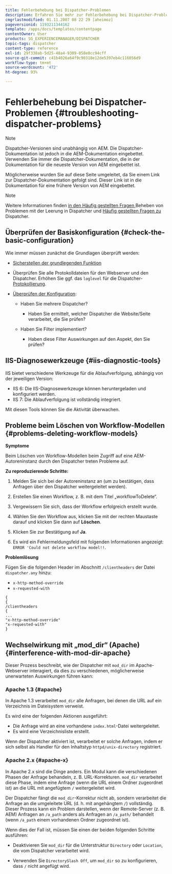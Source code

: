 ```yaml
---
title: Fehlerbehebung bei Dispatcher-Problemen
description: Erfahren Sie mehr zur Fehlerbehebung bei Dispatcher-Problemen.
cmgrlastmodified: 01.11.2007 08 22 29 [aheimoz]
pageversionid: 1193211344162
template: /apps/docs/templates/contentpage
contentOwner: User
products: SG_EXPERIENCEMANAGER/DISPATCHER
topic-tags: dispatcher
content-type: reference
exl-id: 29f338ab-5d25-48a4-9309-058e0cc94cff
source-git-commit: c41b4026a64f9c90318e12de5397eb4c116056d9
workflow-type: tm+mt
source-wordcount: '472'
ht-degree: 93%

---
```


# Fehlerbehebung bei Dispatcher-Problemen {#troubleshooting-dispatcher-problems}

>[!NOTE]
>
>Dispatcher-Versionen sind unabhängig von AEM. Die Dispatcher-Dokumentation ist jedoch in die AEM-Dokumentation eingebettet. Verwenden Sie immer die Dispatcher-Dokumentation, die in der Dokumentation für die neueste Version von AEM eingebettet ist.
>
>Möglicherweise wurden Sie auf diese Seite umgeleitet, da Sie einem Link zur Dispatcher-Dokumentation gefolgt sind. Dieser Link ist in die Dokumentation für eine frühere Version von AEM eingebettet.

>[!NOTE]
>
>Weitere Informationen finden <!-- URL is 404[Dispatcher Knowledge Base](https://helpx.adobe.com/experience-manager/kb/index/dispatcher.html), -->[ in den Häufig gestellten Fragen ](https://experienceleague.adobe.com/search.html?lang=en#q=troubleshooting%20dispatcher%20flushing%20issues&sort=relevancy&lang=de&f:el_product=[Experience%20Manager]) Beheben von Problemen mit der Leerung in Dispatcher und [ Häufig gestellten Fragen zu ](dispatcher-faq.md)Dispatcher.

## Überprüfen der Basiskonfiguration {#check-the-basic-configuration}

Wie immer müssen zunächst die Grundlagen überprüft werden:

* [Sicherstellen der grundlegenden Funktion](/help/using/dispatcher-configuration.md#confirming-basic-operation)
* Überprüfen Sie alle Protokolldateien für den Webserver und den Dispatcher. Erhöhen Sie ggf. das `loglevel` für die Dispatcher-[Protokollierung](/help/using/dispatcher-configuration.md#logging).

* [Überprüfen der Konfiguration](/help/using/dispatcher-configuration.md):

   * Haben Sie mehrere Dispatcher?

      * Haben Sie ermittelt, welcher Dispatcher die Website/Seite verarbeitet, die Sie prüfen?

   * Haben Sie Filter implementiert?

      * Haben diese Filter Auswirkungen auf den Aspekt, den Sie prüfen?

## IIS-Diagnosewerkzeuge {#iis-diagnostic-tools}

IIS bietet verschiedene Werkzeuge für die Ablaufverfolgung, abhängig von der jeweiligen Version:

* IIS 6: Die IIS-Diagnosewerkzeuge können heruntergeladen und konfiguriert werden.
* IIS 7: Die Ablaufverfolgung ist vollständig integriert.

Mit diesen Tools können Sie die Aktivität überwachen.

<!-- Both URLs in this topic 404! >
## IIS and 404 Not Found {#iis-and-not-found}

When using IIS, you might experience `404 Not Found` being returned in various scenarios. If so, see the following Knowledge Base articles.

* [IIS 6/7: POST method returns 404](https://helpx.adobe.com/experience-manager/kb/IIS6IsapiFilters.html)
* [IIS 6: Requests to URLs that contain the base path `/bin` return a `404 Not Found`](https://helpx.adobe.com/experience-manager/kb/RequestsToBinDirectoryFailInIIS6.html)

Also check that the Dispatcher cache root and the IIS document root are set to the same directory. -->

## Probleme beim Löschen von Workflow-Modellen {#problems-deleting-workflow-models}

**Symptome**

Beim Löschen von Workflow-Modellen beim Zugriff auf eine AEM-Autoreninstanz durch den Dispatcher treten Probleme auf.

**Zu reproduzierende Schritte:**

1. Melden Sie sich bei der Autoreninstanz an (um zu bestätigen, dass Anfragen über den Dispatcher weitergeleitet werden).
1. Erstellen Sie einen Workflow, z. B. mit dem Titel „workflowToDelete“.
1. Vergewissern Sie sich, dass der Workflow erfolgreich erstellt wurde.
1. Wählen Sie den Workflow aus, klicken Sie mit der rechten Maustaste darauf und klicken Sie dann auf **Löschen**.

1. Klicken Sie zur Bestätigung auf **Ja**.
1. Es wird ein Fehlermeldungsfeld mit folgenden Informationen angezeigt:\
   `ERROR 'Could not delete workflow model!!`.

**Problemlösung**

Fügen Sie die folgenden Header im Abschnitt `/clientheaders` der Datei `dispatcher.any` hinzu:

* `x-http-method-override`
* `x-requested-with`

```
{  
{  
/clientheaders  
{  
...  
"x-http-method-override"  
"x-requested-with"  
}
```

## Wechselwirkung mit „mod_dir“ (Apache) {#interference-with-mod-dir-apache}

Dieser Prozess beschreibt, wie der Dispatcher mit `mod_dir` im Apache-Webserver interagiert, da dies zu verschiedenen, möglicherweise unerwarteten Auswirkungen führen kann:

### Apache 1.3 {#apache}

In Apache 1.3 verarbeitet `mod_dir` alle Anfragen, bei denen die URL auf ein Verzeichnis im Dateisystem verweist.

Es wird eine der folgenden Aktionen ausgeführt:

* Die Anfrage wird an eine vorhandene `index.html`-Datei weitergeleitet.
* Es wird eine Verzeichnisliste erstellt.

Wenn der Dispatcher aktiviert ist, verarbeitet er solche Anfragen, indem er sich selbst als Handler für den Inhaltstyp `httpd/unix-directory` registriert.

### Apache 2.x {#apache-x}

In Apache 2.x sind die Dinge anders. Ein Modul kann die verschiedenen Phasen der Anfrage behandeln, z. B. URL-Korrekturen. `mod_dir` verarbeitet diese Phase, indem eine Anfrage (wenn die URL einem Ordner zugeordnet ist) an die URL mit angefügtem `/` weitergeleitet wird.

Der Dispatcher fängt die `mod_dir`-Korrektur nicht ab, sondern verarbeitet die Anfrage an die umgeleitete URL (d. h. mit angehängtem `/`) vollständig. Dieser Prozess kann ein Problem darstellen, wenn der Remote-Server (z. B. AEM) Anfragen an `/a_path` anders als Anfragen an `/a_path/` behandelt (wenn `/a_path` einem vorhandenen Ordner zugeordnet ist).

Wenn dies der Fall ist, müssen Sie einen der beiden folgenden Schritte ausführen:

* Deaktivieren Sie `mod_dir` für die Unterstruktur `Directory` oder `Location`, die vom Dispatcher verarbeitet wird.

* Verwenden Sie `DirectorySlash Off`, um `mod_dir` so zu konfigurieren, dass `/` nicht angefügt wird.
